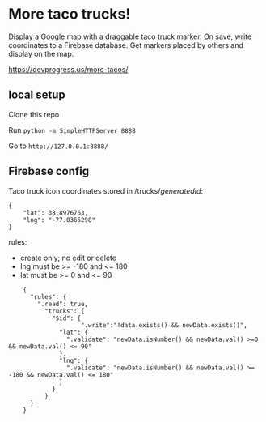 # More taco trucks!

Display a Google map with a draggable taco truck marker.  On save, write coordinates to a Firebase database.  Get markers placed by others and display on the map.

https://devprogress.us/more-tacos/

## local setup

Clone this repo

Run `python -m SimpleHTTPServer 8888`

Go to `http://127.0.0.1:8888/`

## Firebase config

Taco truck icon coordinates stored in /trucks/_generatedId_:

    {
        "lat": 38.8976763,
        "lng": "-77.0365298"
    }

rules:
- create only; no edit or delete
- lng must be >= -180 and <= 180
- lat must be >= 0 and <= 90

```
    {
      "rules": {
        ".read": true,
          "trucks": {
            "$id": {
                    ".write":"!data.exists() && newData.exists()",
              "lat": {
                ".validate": "newData.isNumber() && newData.val() >=0 && newData.val() <= 90"
              },
              "lng": {
                ".validate": "newData.isNumber() && newData.val() >= -180 && newData.val() <= 180"
              }
            }
          }
      }
    }
```
